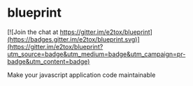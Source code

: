 blueprint
=========

[![Join the chat at https://gitter.im/e2tox/blueprint](https://badges.gitter.im/e2tox/blueprint.svg)](https://gitter.im/e2tox/blueprint?utm_source=badge&utm_medium=badge&utm_campaign=pr-badge&utm_content=badge)

Make your javascript application code maintainable
